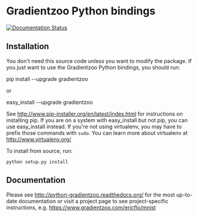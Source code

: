 # Gradientzoo Python bindings

[![Documentation Status](https://readthedocs.org/projects/python-gradientzoo/badge/?version=latest)](http://python-gradientzoo.readthedocs.org/en/latest/?badge=latest)

## Installation

You don't need this source code unless you want to modify the
package. If you just want to use the Gradientzoo Python bindings, you
should run:

  pip install --upgrade gradientzoo

or

  easy_install --upgrade gradientzoo

See http://www.pip-installer.org/en/latest/index.html for instructions
on installing pip. If you are on a system with easy_install but not
pip, you can use easy_install instead. If you're not using virtualenv,
you may have to prefix those commands with `sudo`. You can learn more
about virtualenv at http://www.virtualenv.org/

To install from source, run:

    python setup.py install


## Documentation

Please see http://python-gradientzoo.readthedocs.org/ for the most up-to-date
documentation or visit a project page to see project-specific instructions,
e.g. https://www.gradientzoo.com/ericflo/mnist